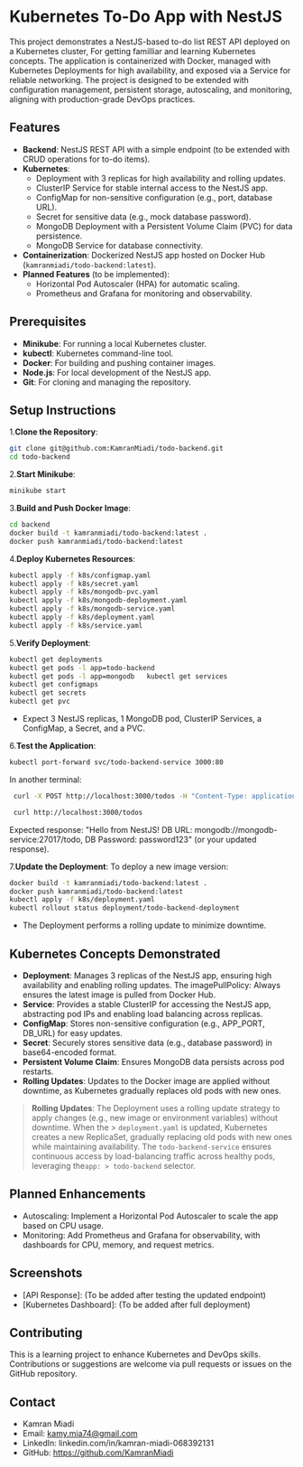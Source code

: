 # Kubernetes To-Do App with NestJS

This project demonstrates a NestJS-based to-do list REST API deployed on a Kubernetes cluster, For getting familliar and learning Kubernetes concepts. The application is containerized with Docker, managed with Kubernetes Deployments for high availability, and exposed via a Service for reliable networking. The project is designed to be extended with configuration management, persistent storage, autoscaling, and monitoring, aligning with production-grade DevOps practices.

## Features

- **Backend**: NestJS REST API with a simple endpoint (to be extended with CRUD operations for to-do items).
- **Kubernetes**:
  - Deployment with 3 replicas for high availability and rolling updates.
  - ClusterIP Service for stable internal access to the NestJS app.
  - ConfigMap for non-sensitive configuration (e.g., port, database URL).
  - Secret for sensitive data (e.g., mock database password).
  - MongoDB Deployment with a Persistent Volume Claim (PVC) for data persistence.
  - MongoDB Service for database connectivity.
- **Containerization**: Dockerized NestJS app hosted on Docker Hub (`kamranmiadi/todo-backend:latest`).
- **Planned Features** (to be implemented):
  - Horizontal Pod Autoscaler (HPA) for automatic scaling.
  - Prometheus and Grafana for monitoring and observability.

## Prerequisites

- **Minikube**: For running a local Kubernetes cluster.
- **kubectl**: Kubernetes command-line tool.
- **Docker**: For building and pushing container images.
- **Node.js**: For local development of the NestJS app.
- **Git**: For cloning and managing the repository.

## Setup Instructions

1.**Clone the Repository**:

   ```bash
   git clone git@github.com:KamranMiadi/todo-backend.git
   cd todo-backend
   ```

2.**Start Minikube**:

   ```bash
   minikube start
   ```

3.**Build and Push Docker Image**:

  ```bash
  cd backend
  docker build -t kamranmiadi/todo-backend:latest .
  docker push kamranmiadi/todo-backend:latest
  ```

4.**Deploy Kubernetes Resources**:

   ```bash
   kubectl apply -f k8s/configmap.yaml
   kubectl apply -f k8s/secret.yaml
   kubectl apply -f k8s/mongodb-pvc.yaml
   kubectl apply -f k8s/mongodb-deployment.yaml
   kubectl apply -f k8s/mongodb-service.yaml
   kubectl apply -f k8s/deployment.yaml
   kubectl apply -f k8s/service.yaml
   ```

5.**Verify Deployment**:

   ```bash
   kubectl get deployments
   kubectl get pods -l app=todo-backend
   kubectl get pods -l app=mongodb   kubectl get services
   kubectl get configmaps
   kubectl get secrets
   kubectl get pvc
   ```

- Expect 3 NestJS replicas, 1 MongoDB pod, ClusterIP Services, a ConfigMap, a Secret, and a PVC.

6.**Test the Application**:

  ```bash
  kubectl port-forward svc/todo-backend-service 3000:80
  ```

  In another terminal:

  ```bash
   curl -X POST http://localhost:3000/todos -H "Content-Type: application/json" -d '{"title":"Test Todo","description":"Test Description"}'

   curl http://localhost:3000/todos
  ```

  Expected response: "Hello from NestJS! DB URL: mongodb://mongodb-service:27017/todo, DB Password: password123" (or your updated response).

7.**Update the Deployment**:
   To deploy a new image version:

   ```bash
   docker build -t kamranmiadi/todo-backend:latest .
   docker push kamranmiadi/todo-backend:latest
   kubectl apply -f k8s/deployment.yaml
   kubectl rollout status deployment/todo-backend-deployment
   ```

- The Deployment performs a rolling update to minimize downtime.

## Kubernetes Concepts Demonstrated

- **Deployment**: Manages 3 replicas of the NestJS app, ensuring high availability and enabling rolling updates. The imagePullPolicy: Always ensures the latest image is pulled from Docker Hub.
- **Service**: Provides a stable ClusterIP for accessing the NestJS app, abstracting pod IPs and enabling load balancing across replicas.
- **ConfigMap**: Stores non-sensitive configuration (e.g., APP_PORT, DB_URL) for easy updates.
- **Secret**: Securely stores sensitive data (e.g., database password) in base64-encoded format.
- **Persistent Volume Claim**: Ensures MongoDB data persists across pod restarts.
- **Rolling Updates**: Updates to the Docker image are applied without downtime, as Kubernetes gradually replaces old pods with new ones.

> **Rolling Updates**:
> The Deployment uses a rolling update strategy to apply changes (e.g., new image or environment variables) without downtime. When the > `deployment.yaml` is updated, Kubernetes creates a new ReplicaSet, gradually replacing old pods with new ones while maintaining
> availability. The `todo-backend-service` ensures continuous access by load-balancing traffic across healthy pods, leveraging the`app: > todo-backend` selector.

## Planned Enhancements

- Autoscaling: Implement a Horizontal Pod Autoscaler to scale the app based on CPU usage.
- Monitoring: Add Prometheus and Grafana for observability, with dashboards for CPU, memory, and request metrics.

## Screenshots

- [API Response]: (To be added after testing the updated endpoint)
- [Kubernetes Dashboard]: (To be added after full deployment)

## Contributing

This is a learning project to enhance Kubernetes and DevOps skills. Contributions or suggestions are welcome via pull requests or issues on the GitHub repository.

## Contact

- Kamran Miadi
- Email: <kamy.mia74@gmail.com>
- LinkedIn: linkedin.com/in/kamran-miadi-068392131
- GitHub: <https://github.com/KamranMiadi>

